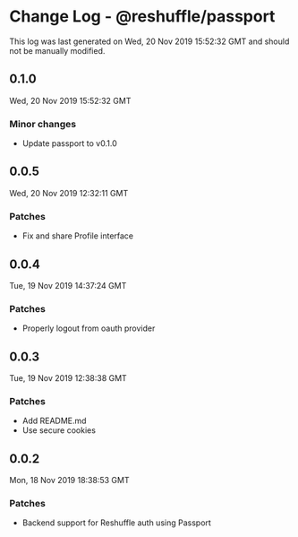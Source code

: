 # Change Log - @reshuffle/passport

This log was last generated on Wed, 20 Nov 2019 15:52:32 GMT and should not be manually modified.

## 0.1.0
Wed, 20 Nov 2019 15:52:32 GMT

### Minor changes

- Update passport to v0.1.0

## 0.0.5
Wed, 20 Nov 2019 12:32:11 GMT

### Patches

- Fix and share Profile interface

## 0.0.4
Tue, 19 Nov 2019 14:37:24 GMT

### Patches

- Properly logout from oauth provider

## 0.0.3
Tue, 19 Nov 2019 12:38:38 GMT

### Patches

- Add README.md
- Use secure cookies

## 0.0.2
Mon, 18 Nov 2019 18:38:53 GMT

### Patches

- Backend support for Reshuffle auth using Passport

